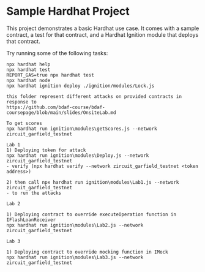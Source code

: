 # Sample Hardhat Project

This project demonstrates a basic Hardhat use case. It comes with a sample contract, a test for that contract, and a Hardhat Ignition module that deploys that contract.

Try running some of the following tasks:

```shell
npx hardhat help
npx hardhat test
REPORT_GAS=true npx hardhat test
npx hardhat node
npx hardhat ignition deploy ./ignition/modules/Lock.js
```

```shell
this folder represent different attacks on provided contracts in response to
https://github.com/bdaf-course/bdaf-coursepage/blob/main/slides/OnsiteLab.md

To get scores
npx hardhat run ignition\modules\getScores.js --network zircuit_garfield_testnet

Lab 1
1) Deploying token for attack
npx hardhat run ignition\modules\Deploy.js --network zircuit_garfield_testnet
- verify (npx hardhat verify --network zircuit_garfield_testnet <token address>)

2) then call npx hardhat run ignition\modules\Lab1.js --network zircuit_garfield_testnet
- to run the attacks

Lab 2

1) Deploying contract to override executeOperation function in IFlashLoanReceiver
npx hardhat run ignition\modules\Lab2.js --network zircuit_garfield_testnet

Lab 3

1) Deploying contract to override mocking function in IMock
npx hardhat run ignition\modules\Lab3.js --network zircuit_garfield_testnet


```